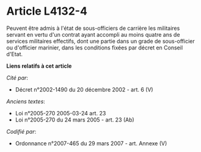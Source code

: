 # Article L4132-4

Peuvent être admis à l'état de sous-officiers de carrière les militaires servant en vertu d'un contrat ayant accompli au
moins quatre ans de services militaires effectifs, dont une partie dans un grade de sous-officier ou d'officier marinier,
dans les conditions fixées par décret en Conseil d'Etat.

**Liens relatifs à cet article**

_Cité par_:

  - Décret n°2002-1490 du 20 décembre 2002 - art. 6 (V)

_Anciens textes_:

  - Loi n°2005-270 2005-03-24 art. 23
  - Loi n°2005-270 du 24 mars 2005 - art. 23 (Ab)

_Codifié par_:

  - Ordonnance n°2007-465 du 29 mars 2007 - art. Annexe (V)
